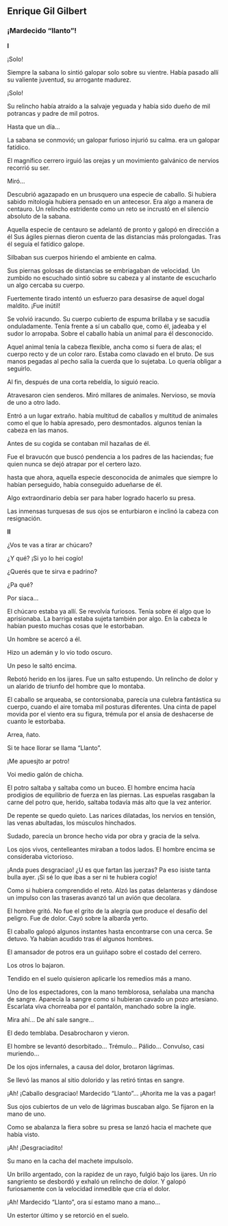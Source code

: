 ## Enrique Gil Gilbert  
### ¡Mardecido “llanto”!  

**I**  

¡Solo!  

Siempre la sabana lo sintió galopar solo sobre su vientre. Había pasado allí su valiente juventud, su arrogante madurez.  

¡Solo!  

Su relincho había atraído a la salvaje yeguada y había sido dueño de mil potrancas y padre de mil potros.  

Hasta que un día…  

La sabana se conmovió; un galopar furioso injurió su calma. era un galopar fatídico.  

El magnífico cerrero irguió las orejas y un movimiento galvánico de nervios recorrió su ser.  

Miró…  

Descubrió agazapado en un brusquero una especie de caballo. Si hubiera sabido mitología hubiera pensado en un antecesor. Era algo a manera de centauro. Un relincho estridente como un reto se incrustó en el silencio absoluto de la sabana.  

Aquella especie de centauro se adelantó de pronto y galopó en dirección a él Sus ágiles piernas dieron cuenta de las distancias más prolongadas. Tras él seguía el fatídico galope.  

Silbaban sus cuerpos hiriendo el ambiente en calma.  

Sus piernas golosas de distancias se embriagaban de velocidad. Un zumbido no escuchado sintió sobre su cabeza y al instante de escucharlo un algo cercaba su cuerpo.  

Fuertemente tirado intentó un esfuerzo para desasirse de aquel dogal maldito. ¡Fue inútil!  

Se volvió iracundo. Su cuerpo cubierto de espuma brillaba y se sacudía onduladamente. Tenía frente a sí un caballo que, como él, jadeaba y el sudor lo arropaba. Sobre el caballo había un animal para él desconocido.  

Aquel animal tenía la cabeza flexible, ancha como si fuera de alas; el cuerpo recto y de un color raro. Estaba como clavado en el bruto. De sus manos pegadas al pecho salía la cuerda que lo sujetaba. Lo quería obligar a seguirlo.  

 Al fin, después de una corta rebeldía, lo siguió reacio. 

Atravesaron cien senderos. Miró millares de animales. Nervioso, se movía de uno a otro lado.  

Entró a un lugar extraño. había multitud de caballos y multitud de animales como el que lo había apresado, pero desmontados. algunos tenían la cabeza en las manos.  

Antes de su cogida se contaban mil hazañas de él.  

Fue el bravucón que buscó pendencia a los padres de las haciendas; fue quien nunca se dejó atrapar por el certero lazo.  

hasta que ahora, aquella especie desconocida de animales que siempre lo habían perseguido, había conseguido adueñarse de él.  

Algo extraordinario debía ser para haber logrado hacerlo su presa.  

Las inmensas turquesas de sus ojos se enturbiaron e inclinó la cabeza con resignación.  


**II**  

¿Vos te vas a tirar ar chúcaro?  

¿Y qué? ¡Si yo lo hei cogío!  

¿Querés que te sirva e padrino?  

¿Pa qué?  

Por siaca…  

El chúcaro estaba ya allí. Se revolvía furiosos. Tenía sobre él algo que lo aprisionaba. La barriga estaba sujeta también por algo. En la cabeza le habían puesto muchas cosas que le estorbaban.  

Un hombre se acercó a él.  

Hizo un ademán y lo vio todo oscuro.  

Un peso le saltó encima.  

Rebotó herido en los ijares. Fue un salto estupendo. Un relincho de dolor y un alarido de triunfo del hombre que lo montaba.  

El caballo se arqueaba, se contorsionaba, parecía una culebra fantástica su cuerpo, cuando el aire tomaba mil posturas diferentes. Una cinta de papel movida por el viento era su figura, trémula por el ansia de deshacerse de cuanto le estorbaba.  

Arrea, ñato.  

Si te hace llorar se llama “Llanto”.  

¡Me apuesjto ar potro!  

Voi medio galón de chicha.  

El potro saltaba y saltaba como un buceo. El hombre encima hacía prodigios de equilibrio de fuerza en las piernas. Las espuelas rasgaban la carne del potro que, herido, saltaba todavía más alto que la vez anterior.  

De repente se quedo quieto. Las narices dilatadas, los nervios en tensión, las venas abultadas, los músculos hinchados.  

Sudado, parecía un bronce hecho vida por obra y gracia de la selva.  

Los ojos vivos, centelleantes miraban a todos lados. El hombre encima se consideraba victorioso.  

¡Anda pues desgraciao! ¿U es que fartan las juerzas? Pa eso isiste tanta bulla ayer. ¡Si sé lo que ibas a ser ni te hubiera cogío!  

Como si hubiera comprendido el reto. Alzó las patas delanteras y dándose un impulso con las traseras avanzó tal un avión que decolara.  

El hombre gritó. No fue el grito de la alegría que produce el desafío del peligro. Fue de dolor. Cayó sobre la albarda yerto.  

El caballo galopó algunos instantes hasta encontrarse con una cerca. Se detuvo. Ya habían acudido tras él algunos hombres.  

El amansador de potros era un guiñapo sobre el costado del cerrero.  

Los otros lo bajaron.  

Tendido en el suelo quisieron aplicarle los remedios más a mano.  

Uno de los espectadores, con la mano temblorosa, señalaba una mancha de sangre. Aparecía la sangre como si hubieran cavado un pozo artesiano. Escarlata viva chorreaba por el pantalón, manchado sobre la ingle.  

Mira ahí… De ahí sale sangre…  

El dedo temblaba. Desabrocharon y vieron.  

El hombre se levantó desorbitado… Trémulo… Pálido… Convulso, casi muriendo…  

De los ojos infernales, a causa del dolor, brotaron lágrimas.  

Se llevó las manos al sitio dolorido y las retiró tintas en sangre.  

¡Ah! ¡Caballo desgraciao! Mardecido “Llanto”… ¡Ahorita me la vas a pagar!  

Sus ojos cubiertos de un velo de lágrimas buscaban algo. Se fijaron en la mano de uno.  

Como se abalanza la fiera sobre su presa se lanzó hacia el machete que había visto.  

¡Ah! ¡Desgraciadito!  

Su mano en la cacha del machete impulsolo.  

Un brillo argentado, con la rapidez de un rayo, fulgió bajo los ijares. Un río sangriento se desbordó y exhaló un relincho de dolor. Y galopó furiosamente con la velocidad inmedible que cría el dolor.  

¡Ah! Mardecido “Llanto”, ora sí estamo mano a mano…  

Un estertor último y se retorció en el suelo.  

